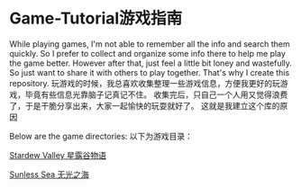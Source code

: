 # Game-Tutorial游戏指南
While playing games, I'm not able to remember all the info and search them quickly. So I prefer to collect and organize some info there to help me play the game better.
However after that, just feel a little bit loney and wastefully. So just want to share it with others to play together. 
That's why I create this repository.
玩游戏的时候，我总喜欢收集整理一些游戏信息，方便我更好的玩游戏，毕竟有些信息光靠脑子记真记不住。
收集完后，只自己一个人用又觉得浪费了，于是干脆分享出来，大家一起愉快的玩耍就好了。
这就是我建立这个库的原因

Below are the game directories:
以下为游戏目录：

[Stardew Valley
星露谷物语](https://github.com/Sky-WH/Game-Tutorial/tree/main/Stardew%20Valley)

[Sunless Sea
无光之海](https://github.com/Sky-WH/Game-Tutorial/tree/main/Sunless%20Sea)